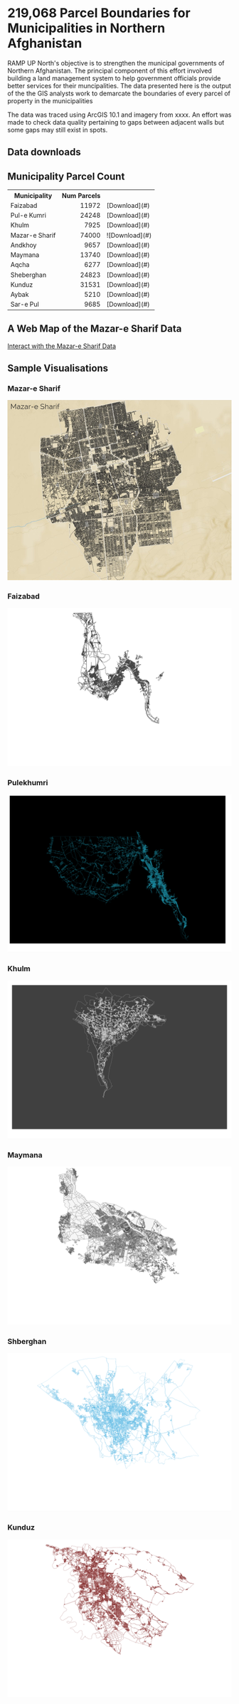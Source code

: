 # 219,068 Parcel Boundaries for Municipalities in Northern Afghanistan
RAMP UP North's objective is to strengthen the municipal governments of Northern Afghanistan. 
The principal component of this effort involved building a land management system to help government officials  provide better services for their muncipalities.
The data presented here is the output of the the GIS analysts work to demarcate the boundaries of every parcel of property in the municipalities

The data was traced using ArcGIS 10.1 and imagery from xxxx. An effort was made to check data quality pertaining to gaps between adjacent walls but some gaps may still exist in spots.  

## Data downloads


## Municipality Parcel Count
<table>
	<tr><th>Municipality</th>	<th align='right'>Num Parcels</th></tr>
    <tr>
        <td>Faizabad</td> 		<td align='right'>11972</td> <td>[Download](#)</td>
    </tr>
    <tr>
        <td>Pul-e Kumri</td> 	<td align='right'>24248</td> <td>[Download](#)</td>
    </tr>
    <tr>
        <td>Khulm</td> 			<td align='right'>7925</td> <td>[Download](#)</td>
    </tr>
    <tr>
        <td>Mazar-e Sharif</td>	<td align='right'>74000</td> <td>![Download](#)</td>
    </tr>
    <tr>
        <td>Andkhoy</td> 		<td align='right'>9657</td> <td>[Download](#)</td>
    </tr>
    <tr>
        <td>Maymana</td> 		<td align='right'>13740</td> <td>[Download](#)</td>
    </tr>
    <tr>
        <td>Aqcha</td> 			<td align='right'>6277</td> <td>[Download](#)</td>
    </tr>
    <tr>
        <td>Sheberghan</td> 	<td align='right'>24823</td> <td>[Download](#)</td>
    </tr>
    <tr>
        <td>Kunduz</td> 		<td align='right'>31531</td> <td>[Download](#)</td>
    </tr>
    <tr>
        <td>Aybak</td> 			<td align='right'>5210</td> <td>[Download](#)</td>
    </tr>
    <tr>
        <td>Sar-e Pul</td> 		<td align='right'>9685</td> <td>[Download](#)</td>
    </tr>
</table>

## A Web Map of the Mazar-e Sharif Data
[Interact with the Mazar-e Sharif Data](http://deriggi.github.io/RUNorthArcPy/mazar/mazar.html)

## Sample Visualisations
### Mazar-e Sharif
![Alt text](Mazar_image.png)

### Faizabad
![Alt text](faizabad_parcels.png)

### Pulekhumri 
![Alt text](pulekhumri_parcels.png)

### Khulm
![Alt text](khulm_parcels.png)

### Maymana
![Alt text](maymana_parcels.png)

### Shberghan
![Alt text](shberghan_parcels.png)

### Kunduz
![Alt text](kunduz_parcels.png)



